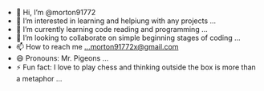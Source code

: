 - 👋 Hi, I’m @morton91772
- 👀 I’m interested in learning and helpiung with any projects ...
- 🌱 I’m currently learning code reading and programming ...
- 💞️ I’m looking to collaborate on simple beginning stages of coding ...
- 📫 How to reach me ...morton91772x@gmail.com
- 😄 Pronouns: Mr. Pigeons ...
- ⚡ Fun fact: I love to play chess and thinking outside the box is more than a metaphor ...

<!---
morton91772/morton91772 is a ✨ special ✨ repository because its `README.md` (this file) appears on your GitHub profile.
You can click the Preview link to take a look at your changes.
--->
